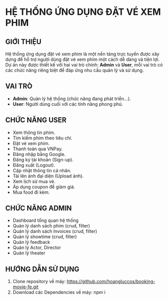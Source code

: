 # **HỆ THỐNG ỨNG DỤNG ĐẶT VÉ XEM PHIM**

## **GIỚI THIỆU**

Hệ thống ứng dụng đặt vé xem phim là một nền tảng trực tuyến được xây dựng để hỗ trợ người dùng đặt vé xem phim một cách dễ dàng và tiện lợi. Dự án này được thiết kế với hai vai trò chính: **Admin** và **User**, mỗi vai trò có các chức năng riêng biệt để đáp ứng nhu cầu quản lý và sử dụng.

## **VAI TRÒ**

- **Admin**: Quản lý hệ thống (chức năng đang phát triển...).
- **User**: Người dùng cuối với các tính năng phong phú.

## **CHỨC NĂNG USER**

- Xem thông tin phim.
- Tìm kiếm phim theo tiêu chí.
- Đặt vé xem phim.
- Thanh toán qua VNPay.
- Đăng nhập bằng Google.
- Đăng ký tài khoản (Sign-up).
- Đăng xuất (Logout).
- Cập nhật thông tin cá nhân.
- Tải lên ảnh đại diện (Upload ảnh).
- Xem lịch sử mua vé.
- Áp dụng coupon để giảm giá.
- Mua food đi kèm.

## **CHỨC NĂNG ADMIN**

- Dashboard tổng quan hệ thống
- Quản lý danh sách phim (crud, filter)
- Quản lý danh sách Invoices (crud, filter)
- Quản lý showtime (crud, filter)
- Quản lý feedback
- Quản lý Actor, Director
- Quản lý theater

## **HƯỚNG DẪN SỬ DỤNG**

1. Clone repository về máy: https://github.com/hoangluccos/booking-movie-fe.git
2. Download các Dependencies về máy: npm i
